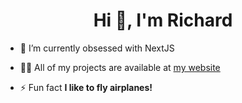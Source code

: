 <h1 align="center">Hi 👋, I'm Richard</h1>

- 🌱 I’m currently obsessed with NextJS

- 👨‍💻 All of my projects are available at [my website](https://portfoliowebsite-flax.vercel.app/projects)

- ⚡ Fun fact **I like to fly airplanes!**
